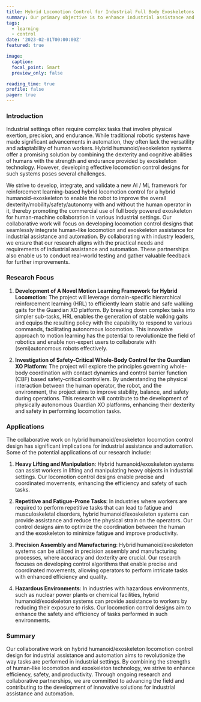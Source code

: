 ```yaml
---
title: Hybrid Locomotion Control for Industrial Full Body Exoskeletons
summary: Our primary objective is to enhance industrial assistance and automation by combining the strengths of human-like locomotion and exoskeleton technology, thereby promoting the commercial use of powered exoskeleton for human-machine collaboration in various industrial settings.
tags:
  - learning
  - control
date: '2023-02-01T00:00:00Z'
featured: true

image:
  caption: 
  focal_point: Smart
  preview_only: false

reading_time: true
profile: false
pager: true
---
```



### Introduction

Industrial settings often require complex tasks that involve physical exertion, precision, and endurance. While traditional robotic systems have made significant advancements in automation, they often lack the versatility and adaptability of human workers. Hybrid humanoid/exoskeleton systems offer a promising solution by combining the dexterity and cognitive abilities of humans with the strength and endurance provided by exoskeleton technology. However, developing effective locomotion control designs for such systems poses several challenges. 


We strive to develop, integrate, and validate a new AI / ML framework for reinforcement learning-based hybrid locomotion control for a hybrid humanoid-exoskeleton to enable the robot to improve the overall dexterity/mobility/safety/autonomy with and without the human operator in it, thereby promoting the commercial use of full body powered exoskeleton for human-machine collaboration in various industrial settings. Our collaborative work will focus on developing locomotion control designs that seamlessly integrate human-like locomotion and exoskeleton assistance for industrial assistance and automation. By collaborating with industry leaders, we ensure that our research aligns with the practical needs and requirements of industrial assistance and automation. These partnerships also enable us to conduct real-world testing and gather valuable feedback for further improvements.



### Research Focus

1. **Development of A Novel Motion Learning Framework for Hybrid Locomotion**: The project will leverage domain-specific hierarchical reinforcement learning (HRL) to efficiently learn stable and safe walking gaits for the Guardian XO platform. By breaking down complex tasks into simpler sub-tasks, HRL enables the generation of stable walking gaits and equips the resulting policy with the capability to respond to various commands, facilitating autonomous locomotion. This innovative approach to motion learning has the potential to revolutionize the field of robotics and enable non-expert users to collaborate with (semi)autonomous robots effectively.


2. **Investigation of Safety-Critical Whole-Body Control for the Guardian XO Platform**: The project will explore the principles governing whole-body coordination with contact dynamics and control barrier function (CBF) based safety-critical controllers. By understanding the physical interaction between the human operator, the robot, and the environment, the project aims to improve stability, balance, and safety during operations. This research will contribute to the development of physically autonomous Guardian XO platforms, enhancing their dexterity and safety in performing locomotion tasks.


### Applications
The collaborative work on hybrid humanoid/exoskeleton locomotion control design has significant implications for industrial assistance and automation. Some of the potential applications of our research include:

1. **Heavy Lifting and Manipulation**: Hybrid humanoid/exoskeleton systems can assist workers in lifting and manipulating heavy objects in industrial settings. Our locomotion control designs enable precise and coordinated movements, enhancing the efficiency and safety of such tasks.

2. **Repetitive and Fatigue-Prone Tasks**: In industries where workers are required to perform repetitive tasks that can lead to fatigue and musculoskeletal disorders, hybrid humanoid/exoskeleton systems can provide assistance and reduce the physical strain on the operators. Our control designs aim to optimize the coordination between the human and the exoskeleton to minimize fatigue and improve productivity.

3. **Precision Assembly and Manufacturing**: Hybrid humanoid/exoskeleton systems can be utilized in precision assembly and manufacturing processes, where accuracy and dexterity are crucial. Our research focuses on developing control algorithms that enable precise and coordinated movements, allowing operators to perform intricate tasks with enhanced efficiency and quality.

4. **Hazardous Environments**: In industries with hazardous environments, such as nuclear power plants or chemical facilities, hybrid humanoid/exoskeleton systems can provide assistance to workers by reducing their exposure to risks. Our locomotion control designs aim to enhance the safety and efficiency of tasks performed in such environments.


### Summary
Our collaborative work on hybrid humanoid/exoskeleton locomotion control design for industrial assistance and automation aims to revolutionize the way tasks are performed in industrial settings. By combining the strengths of human-like locomotion and exoskeleton technology, we strive to enhance efficiency, safety, and productivity. Through ongoing research and collaborative partnerships, we are committed to advancing the field and contributing to the development of innovative solutions for industrial assistance and automation.